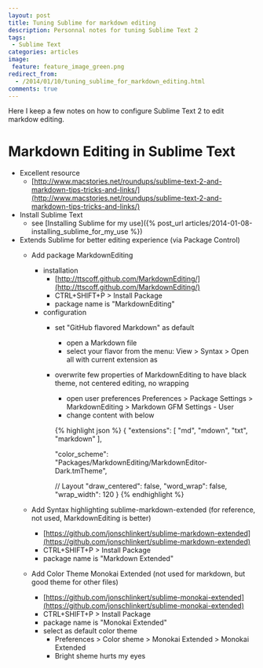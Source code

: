 ```yaml
---
layout: post
title: Tuning Sublime for markdown editing
description: Personnal notes for tuning Sublime Text 2
tags:
 - Sublime Text
categories: articles
image:
 feature: feature_image_green.png
redirect_from:
  - /2014/01/10/tuning_sublime_for_markdown_editing.html
comments: true
---
```


Here I keep a few notes on how to configure Sublime Text 2 to edit markdow editing.


# Markdown Editing in Sublime Text

- Excellent resource
  - [http://www.macstories.net/roundups/sublime-text-2-and-markdown-tips-tricks-and-links/](http://www.macstories.net/roundups/sublime-text-2-and-markdown-tips-tricks-and-links/)
- Install Sublime Text
  - see [Installing Sublime for my use]({% post_url articles/2014-01-08-installing_sublime_for_my_use %})
- Extends Sublime for better editing experience (via Package Control)
  - Add package MarkdownEditing
    - installation
      + [http://ttscoff.github.com/MarkdownEditing/](http://ttscoff.github.com/MarkdownEditing/)
      + CTRL+SHIFT+P > Install Package
      + package name is "MarkdownEditing"
    - configuration
      + set "GitHub flavored Markdown" as default
        * open a Markdown file
        * select your flavor from the menu: View > Syntax > Open all with current extension as
      + overwrite few properties of MarkdownEditing to have black theme, not centered editing, no wrapping
        * open user preferences Preferences > Package Settings > MarkdownEditing > Markdown GFM Settings - User
        * change content with below

        {% highlight json %}
        {
          "extensions":
          [
            "md",
            "mdown",
            "txt",
            "markdown"
          ],

          "color_scheme": "Packages/MarkdownEditing/MarkdownEditor-Dark.tmTheme",

          // Layout
          "draw_centered": false,
          "word_wrap": false,
          "wrap_width": 120
        }
        {% endhighlight %}

  - Add Syntax highlighting sublime-markdown-extended (for reference, not used, MarkdownEditing is better)
    + [https://github.com/jonschlinkert/sublime-markdown-extended](https://github.com/jonschlinkert/sublime-markdown-extended)
    + CTRL+SHIFT+P > Install Package
    + package name is "Markdown Extended"
  - Add Color Theme Monokai Extended (not used for markdown, but good theme for other files)
    + [https://github.com/jonschlinkert/sublime-monokai-extended](https://github.com/jonschlinkert/sublime-monokai-extended)
    + CTRL+SHIFT+P > Install Package
    + package name is "Monokai Extended"
    + select as default color theme
      * Preferences > Color sheme > Monokai Extended > Monokai Extended
      * Bright sheme hurts my eyes


